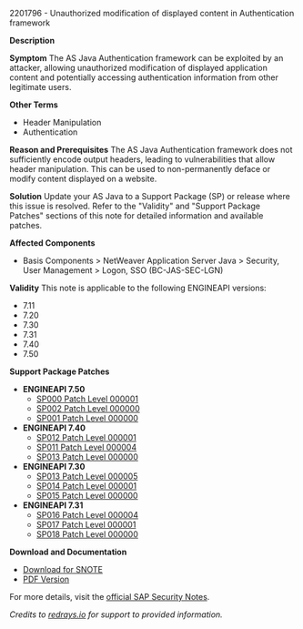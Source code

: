 2201796 - Unauthorized modification of displayed content in Authentication framework

**Description**

**Symptom**
The AS Java Authentication framework can be exploited by an attacker, allowing unauthorized modification of displayed application content and potentially accessing authentication information from other legitimate users.

**Other Terms**
- Header Manipulation
- Authentication

**Reason and Prerequisites**
The AS Java Authentication framework does not sufficiently encode output headers, leading to vulnerabilities that allow header manipulation. This can be used to non-permanently deface or modify content displayed on a website.

**Solution**
Update your AS Java to a Support Package (SP) or release where this issue is resolved. Refer to the "Validity" and "Support Package Patches" sections of this note for detailed information and available patches.

**Affected Components**
- Basis Components > NetWeaver Application Server Java > Security, User Management > Logon, SSO (BC-JAS-SEC-LGN)

**Validity**
This note is applicable to the following ENGINEAPI versions:
- 7.11
- 7.20
- 7.30
- 7.31
- 7.40
- 7.50

**Support Package Patches**
- **ENGINEAPI 7.50**
  - [SP000 Patch Level 000001](https://me.sap.com/sap/support/swdc/notes?cvnr=73554900100200001552&support_package=SP000&patch_level=000001)
  - [SP002 Patch Level 000000](https://me.sap.com/sap/support/swdc/notes?cvnr=73554900100200001552&support_package=SP002&patch_level=000000)
  - [SP001 Patch Level 000000](https://me.sap.com/sap/support/swdc/notes?cvnr=73554900100200001552&support_package=SP001&patch_level=000000)
- **ENGINEAPI 7.40**
  - [SP012 Patch Level 000001](https://me.sap.com/sap/support/swdc/notes?cvnr=67838200100200019668&support_package=SP012&patch_level=000001)
  - [SP011 Patch Level 000004](https://me.sap.com/sap/support/swdc/notes?cvnr=67838200100200019668&support_package=SP011&patch_level=000004)
  - [SP013 Patch Level 000000](https://me.sap.com/sap/support/swdc/notes?cvnr=67838200100200019668&support_package=SP013&patch_level=000000)
- **ENGINEAPI 7.30**
  - [SP013 Patch Level 000005](https://me.sap.com/sap/support/swdc/notes?cvnr=01200615320200014917&support_package=SP013&patch_level=000005)
  - [SP014 Patch Level 000001](https://me.sap.com/sap/support/swdc/notes?cvnr=01200615320200014917&support_package=SP014&patch_level=000001)
  - [SP015 Patch Level 000000](https://me.sap.com/sap/support/swdc/notes?cvnr=01200615320200014917&support_package=SP015&patch_level=000000)
- **ENGINEAPI 7.31**
  - [SP016 Patch Level 000004](https://me.sap.com/sap/support/swdc/notes?cvnr=01200314690200014267&support_package=SP016&patch_level=000004)
  - [SP017 Patch Level 000001](https://me.sap.com/sap/support/swdc/notes?cvnr=01200314690200014267&support_package=SP017&patch_level=000001)
  - [SP018 Patch Level 000000](https://me.sap.com/sap/support/swdc/notes?cvnr=01200314690200014267&support_package=SP018&patch_level=000000)

**Download and Documentation**
- [Download for SNOTE](https://notesdownloads.sap.com/note/0040000018141222017)
- [PDF Version](https://me.sap.com/sap/support/sfm/notes/print/0002201796?language=en-US&token=6AE9757C28BEE68D44C9A83AD05E894B)

For more details, visit the [official SAP Security Notes](https://me.sap.com/notes/2201796).

*Credits to [redrays.io](https://redrays.io) for support to provided information.*